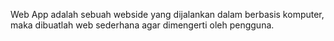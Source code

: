 Web App adalah sebuah webside yang dijalankan dalam berbasis komputer, maka dibuatlah web sederhana agar dimengerti oleh pengguna.
